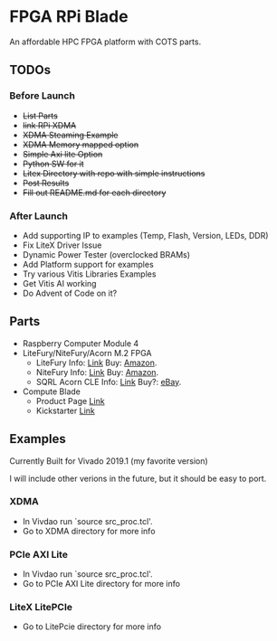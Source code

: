 # FPGA RPi Blade
An affordable HPC FPGA platform with COTS parts. 

## TODOs

### Before Launch
  * ~~List Parts~~
  * ~~link RPi XDMA~~
  * ~~XDMA Steaming Example~~
  * ~~XDMA Memory mapped option~~
  * ~~Simple Axi lite Option~~
  * ~~Python SW for it~~
  * ~~Litex Directory with repo with simple instructions~~
  * ~~Post Results~~
  * ~~Fill out README.md for each directory~~

### After Launch
  * Add supporting IP to examples (Temp, Flash, Version, LEDs, DDR)
  * Fix LiteX Driver Issue
  * Dynamic Power Tester (overclocked BRAMs)
  * Add Platform support for examples
  * Try various Vitis Libraries Examples
  * Get Vitis AI working
  * Do Advent of Code on it?

## Parts
 * Raspberry Computer Module 4
 * LiteFury/NiteFury/Acorn M.2 FPGA
   * LiteFury Info: [Link](https://rhsresearch.com/products/litefury) Buy: [Amazon](https://www.amazon.com/RHS-Research-Litefury-Artix-7-Development/dp/B08BKSVJH5).
   * NiteFury Info: [Link](https://rhsresearch.com/collections/rhs-public/products/nitefury-xilinx-artix-fpga-kit-in-nvme-ssd-form-factor-2280-key-m)  Buy: [Amazon](https://www.amazon.com/RHS-Research-Litefury-Artix-7-Development/dp/B0B9FMBF6C).
   * SQRL Acorn CLE Info: [Link](https://web.archive.org/web/20190619181059/http://squirrelsresearch.com/acorn-cle-215-plus/)  Buy?: [eBay](https://www.ebay.com/sch/i.html?_from=R40&_trksid=p2334524.m570.l1313&_nkw=SQRL+Acorn+cle+215%2B+FPGA&_sacat=0&LH_TitleDesc=0&_odkw=SQRL+Acorn+cle+215+FPGA&_osacat=0).
 * Compute Blade
   * Product Page [Link](https://computeblade.com/)
   * Kickstarter [Link](https://www.kickstarter.com/projects/uptimelab/compute-blade?ref=ae6z7n)

## Examples
Currently Built for Vivado 2019.1 (my favorite version)

I will include other verions in the future, but it should be easy to port.

### XDMA
  * In Vivdao run `source src_proc.tcl'.
  * Go to XDMA directory for more info

### PCIe AXI Lite
  * In Vivdao run `source src_proc.tcl'.
  * Go to PCIe AXI Lite directory for more info

### LiteX LitePCIe
  * Go to LitePcie directory for more info


